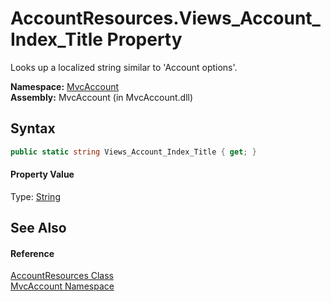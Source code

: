 AccountResources.Views_Account_Index_Title Property
===================================================
Looks up a localized string similar to 'Account options'.

**Namespace:** [MvcAccount][1]  
**Assembly:** MvcAccount (in MvcAccount.dll)

Syntax
------

```csharp
public static string Views_Account_Index_Title { get; }
```

#### Property Value
Type: [String][2]

See Also
--------

#### Reference
[AccountResources Class][3]  
[MvcAccount Namespace][1]  

[1]: ../README.md
[2]: http://msdn.microsoft.com/en-us/library/s1wwdcbf
[3]: README.md